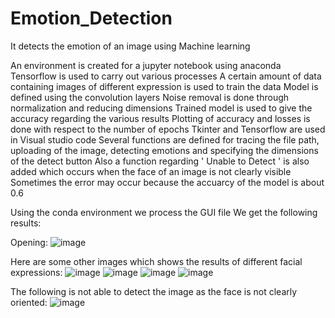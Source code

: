 # Emotion_Detection
It detects the emotion of an image using Machine learning

An environment is created for a jupyter notebook using anaconda
Tensorflow is used to carry out various processes
A certain amount of data containing images of different expression is used to train the data
Model is defined using the convolution layers
Noise removal is done through normalization and reducing dimensions
Trained model is used to give the accuracy regarding the various results
Plotting of accuracy and losses is done with respect to the number of epochs
Tkinter and Tensorflow are used in Visual studio code
Several functions are defined for tracing the file path, uploading of the image, detecting emotions and specifying the dimensions of the detect button
Also a function regarding ' Unable to Detect ' is also added which occurs when the face of an image is not clearly visible
Sometimes the error may occur because the accuarcy of the model is about 0.6

Using the conda environment we process the GUI file
We get the following results:

Opening:
![image](https://github.com/NK3210/Emotion_Detection/assets/103502186/749d1936-0b53-424e-9efc-94aac2bbb7ad)

Here are some other images which shows the results of different facial expressions:
![image](https://github.com/NK3210/Emotion_Detection/assets/103502186/a77f3506-6feb-48f6-af75-54eebda5227d)
![image](https://github.com/NK3210/Emotion_Detection/assets/103502186/b852ad55-e0ca-4ebf-88d7-febc5c65c787)
![image](https://github.com/NK3210/Emotion_Detection/assets/103502186/39255cd9-c285-40cd-98bc-d7dfed83c590)
![image](https://github.com/NK3210/Emotion_Detection/assets/103502186/6e0e6bc1-a1e7-4cb1-ba15-d9c2cc9ef034)

The following is not able to detect the image as the face is not clearly oriented:
![image](https://github.com/NK3210/Emotion_Detection/assets/103502186/668851eb-d62e-4e98-8662-1b812037785e)
